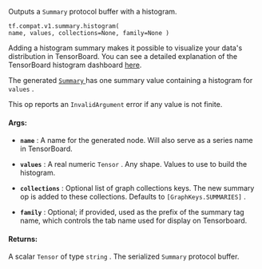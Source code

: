 Outputs a  `Summary`  protocol buffer with a histogram.


<devsite-code><pre class="prettyprint lang-python" translate="no" dir="ltr" is-upgraded=""><code translate="no" dir="ltr">tf.compat.v1.summary.histogram(
    name,
    values,
    collections=None,
    family=None
)
</code></pre></devsite-code>
Adding a histogram summary makes it possible to visualize your data's
distribution in TensorBoard. You can see a detailed explanation of the
TensorBoard histogram dashboard
[here](https://tensorflow.google.cn/get_started/tensorboard_histograms).

The generated
[ `Summary` ](https://tensorflow.google.cn/code/tensorflow/core/framework/summary.proto)
has one summary value containing a histogram for  `values` .

This op reports an  `InvalidArgument`  error if any value is not finite.



#### Args:

- **`name`** : A name for the generated node. Will also serve as a series name in
TensorBoard.

- **`values`** : A real numeric  `Tensor` . Any shape. Values to use to
build the histogram.

- **`collections`** : Optional list of graph collections keys. The new summary op is
added to these collections. Defaults to  `[GraphKeys.SUMMARIES]` .

- **`family`** : Optional; if provided, used as the prefix of the summary tag name,
which controls the tab name used for display on Tensorboard.



#### Returns:
A scalar  `Tensor`  of type  `string` . The serialized  `Summary`  protocol
buffer.

